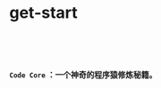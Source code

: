 # get-start

<br>

<br>

<br>

**`Code Core` ：一个神奇的程序猿修炼秘籍。**



<!-- 配置服务器静态图片访问：（Apache） Alias /pics "/Library/WebServer/Documents/docs/pics"-->

